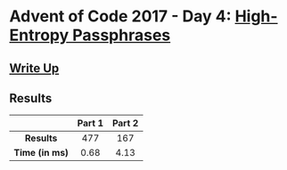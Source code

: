 # Advent of Code 2017 - Day 4: [High-Entropy Passphrases](https://adventofcode.com/2017/day/4)

## [Write Up](https://codingap.github.io/advent-of-code/writeups/2017/day04)

## Results

|                  | **Part 1** | **Part 2** |
| :--------------: | :--------: | :--------: |
|   **Results**    | 477 | 167 |
| **Time (in ms)** | 0.68 | 4.13 |
